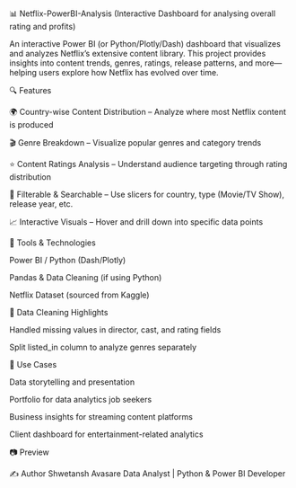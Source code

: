 📊 Netflix-PowerBI-Analysis (Interactive Dashboard for analysing overall rating and profits)

An interactive Power BI (or Python/Plotly/Dash) dashboard that visualizes and analyzes Netflix’s extensive content library. This project provides insights into content trends, genres, ratings, release patterns, and more—helping users explore how Netflix has evolved over time.

🔍 Features

🌍 Country-wise Content Distribution – Analyze where most Netflix content is produced

🎬 Genre Breakdown – Visualize popular genres and category trends

⭐ Content Ratings Analysis – Understand audience targeting through rating distribution

🧩 Filterable & Searchable – Use slicers for country, type (Movie/TV Show), release year, etc.

📈 Interactive Visuals – Hover and drill down into specific data points

🧰 Tools & Technologies

Power BI  / Python (Dash/Plotly)

Pandas & Data Cleaning (if using Python)

Netflix Dataset (sourced from Kaggle)

🧹 Data Cleaning Highlights

Handled missing values in director, cast, and rating fields

Split listed_in column to analyze genres separately

📌 Use Cases

Data storytelling and presentation

Portfolio for data analytics job seekers

Business insights for streaming content platforms

Client dashboard for entertainment-related analytics

📷 Preview


✍️ Author
Shwetansh Avasare
Data Analyst | Python & Power BI Developer
